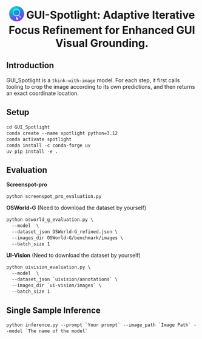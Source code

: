 <div align="center">
<h1 align="center">
  <sub>
    <img
      src="https://github.com/bin123apple/GUI_Spotlight/blob/main/asset/logo.png"
      alt="GUI Spotlight Logo"
      width="40"
    />
  </sub>
  GUI-Spotlight: Adaptive Iterative Focus Refinement for Enhanced GUI Visual Grounding.
</h1>

</div>

## Introduction
GUI_Spotlight is a `think-with-image` model. For each step, it first calls tooling to crop the image according to its own predictions, and then returns an exact coordinate location.

## Setup

```
cd GUI_Spotlight
conda create --name spotlight python=3.12
conda activate spotlight
conda install -c conda-forge uv
uv pip install -e .
```

## Evaluation

**Screenspot-pro**
```
python screenspot_pro_evaluation.py
```

**OSWorld-G** (Need to download the dataset by yourself)
```
python osworld_g_evaluation.py \
  --model  \
  --dataset_json OSWorld-G_refined.json \
  --images_dir OSWorld-G/benchmark/images \
  --batch_size 1
```

**UI-Vision** (Need to download the dataset by yourself)
```
python uivision_evaluation.py \
  --model  \
  --dataset_json `uivision/annotations` \
  --images_dir `ui-vision/images` \
  --batch_size 1
```

## Single Sample Inference

```
python inference.py --prompt `Your prompt` --image_path `Image Path` --model `The name of the model`
```